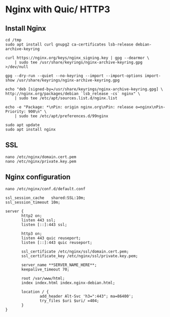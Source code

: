 # Nginx with Quic/ HTTP3

## Install Nginx

`cd /tmp`\
`sudo apt install curl gnupg2 ca-certificates lsb-release debian-archive-keyring`

```
curl https://nginx.org/keys/nginx_signing.key | gpg --dearmor \
    | sudo tee /usr/share/keyrings/nginx-archive-keyring.gpg >/dev/null
```

`gpg --dry-run --quiet --no-keyring --import --import-options import-show /usr/share/keyrings/nginx-archive-keyring.gpg`

```
echo "deb [signed-by=/usr/share/keyrings/nginx-archive-keyring.gpg] \
http://nginx.org/packages/debian `lsb_release -cs` nginx" \
    | sudo tee /etc/apt/sources.list.d/nginx.list
```

```
echo -e "Package: *\nPin: origin nginx.org\nPin: release o=nginx\nPin-Priority: 900\n" \
    | sudo tee /etc/apt/preferences.d/99nginx
```

`sudo apt update`\
`sudo apt install nginx`

## SSL

`nano /etc/nginx/domain.cert.pem`\
`nano /etc/nginx/private.key.pem`

## Nginx configuration

`nano /etc/nginx/conf.d/default.conf`

```nginx
ssl_session_cache   shared:SSL:10m;
ssl_session_timeout 10m;

server {
       http2 on;
       listen 443 ssl;
       listen [::]:443 ssl;

       http3 on;
       listen 443 quic reuseport;
       listen [::]:443 quic reuseport;

       ssl_certificate /etc/nginx/ssl/domain.cert.pem;
       ssl_certificate_key /etc/nginx/ssl/private.key.pem;

       server_name **SERVER_NAME_HERE**;
       keepalive_timeout 70;

       root /var/www/html;
       index index.html index.nginx-debian.html;

       location / {
               add_header Alt-Svc 'h3=":443"; ma=86400';
               try_files $uri $uri/ =404;
       }
}
```
